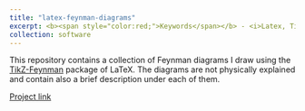 ```yaml
---
title: "latex-feynman-diagrams"
excerpt: <b><span style="color:red;">Keywords</span></b> - <i>Latex, TikZ, particle physics</i>. <br/><br/>A collection of Feynman diagrams I draw using the TikZ-Feynman package of LaTeX.<br/><br/><img src='/images/feynman.png' width="600">
collection: software
---
```


This repository contains a collection of Feynman diagrams I draw using the [TikZ-Feynman](https://github.com/JP-Ellis/tikz-feynman) package of LaTeX. The diagrams are not physically explained and contain also a brief description under each of them.

[Project link](https://github.com/JustWhit3/latex-feynman-diagrams)
